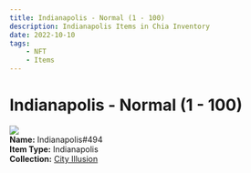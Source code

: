 ```yaml
---
title: Indianapolis - Normal (1 - 100)
description: Indianapolis Items in Chia Inventory
date: 2022-10-10
tags:
    - NFT
    - Items
---
```


# Indianapolis - Normal (1 - 100)
<div class="item_thumbnail">
<img loading="lazy" src="https://iocriaklalvosnwgnjzda55rc4owsoduxj67mjwklpzanswe.arweave.net/Q4UUAUsC6uk2xm_pyMHe_xFx1pOHS6ffYmylvyBs-rE"><br/>
<div><strong>Name:</strong> Indianapolis#494</div>
<div><strong>Item Type:</strong> Indianapolis</div>
<div><strong>Collection:</strong> <a href="https://www.spacescan.io/xch/nft/collection/col1lend2dcn558km4wcwta4xnkfv3xpcmlp9kyt0m909emvfxechlyqdl5ndg">City Illusion</a></div>
</div>

